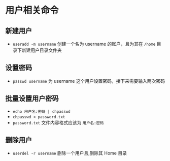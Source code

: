 # 用户相关命令

## 新建用户

- `useradd -m username` 创建一个名为 username 的账户，且为其在 `/home` 目录下新建用户目录文件夹

## 设置密码

- `passwd username` 为 username 这个用户设置密码，接下来需要输入两次密码

## 批量设置用户密码

- `echo 用户名:密码 | chpasswd`
- `chpasswd < password.txt`
- `password.txt` 文件内容格式应该为 `用户名:密码`

## 删除用户

- `userdel -r username` 删除一个用户且,删除其 Home 目录
